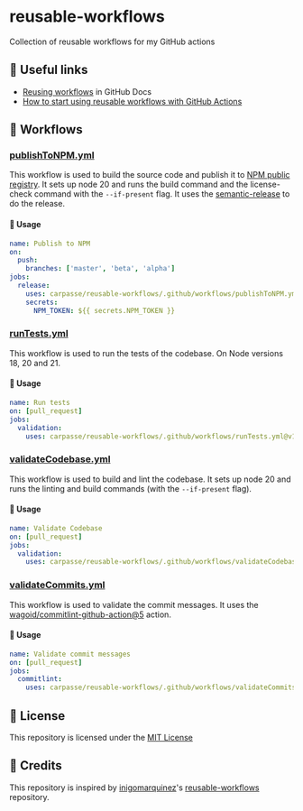 # reusable-workflows
 Collection of reusable workflows for my GitHub actions

## 🔗 Useful links

- [Reusing workflows](https://docs.github.com/en/actions/using-workflows/reusing-workflows) in GitHub Docs
- [How to start using reusable workflows with GitHub Actions](https://github.blog/2022-02-10-using-reusable-workflows-github-actions/)
  
## 📁 Workflows

### [publishToNPM.yml](.github/workflows/publishToNPM.yml)
This workflow is used to build the source code and publish it to [NPM public registry](https://www.npmjs.com/). It sets up node 20 and runs the build command and the license-check command with the `--if-present` flag. It uses the [semantic-release](https://www.npmjs.com/package/semantic-release) to do the release.

#### 📝 Usage

```yaml
name: Publish to NPM
on:
  push:
    branches: ['master', 'beta', 'alpha']
jobs:
  release:
    uses: carpasse/reusable-workflows/.github/workflows/publishToNPM.yml@v1
    secrets:
      NPM_TOKEN: ${{ secrets.NPM_TOKEN }}
```

### [runTests.yml](.github/workflows/runTests.yml)
This workflow is used to run the tests of the codebase. On Node versions 18, 20 and 21.

#### 📝 Usage

```yaml
name: Run tests
on: [pull_request]
jobs:
  validation:
    uses: carpasse/reusable-workflows/.github/workflows/runTests.yml@v1
```

### [validateCodebase.yml](.github/workflows/validateCodebase.yml)
This workflow is used to build and lint the codebase. It sets up node 20 and runs the linting and build commands (with the `--if-present` flag).

#### 📝 Usage

```yaml
name: Validate Codebase
on: [pull_request]
jobs:
  validation:
    uses: carpasse/reusable-workflows/.github/workflows/validateCodebase.yml@v1
```

### [validateCommits.yml](.github/workflows/validateCommits.yml)
This workflow is used to validate the commit messages. It uses the [wagoid/commitlint-github-action@5](https://github.com/wagoid/commitlint-github-action/tree/v5/) action.

#### 📝 Usage

```yaml
name: Validate commit messages
on: [pull_request]
jobs:
  commitlint:
    uses: carpasse/reusable-workflows/.github/workflows/validateCommits.yml@v1
```

## 📄 License

This repository is licensed under the [MIT License](LICENSE)

## 🙏 Credits
This repository is inspired by [inigomarquinez](https://github.com/inigomarquinez)'s [reusable-workflows](https://github.com/inigomarquinez/reusable-workflows) repository.
